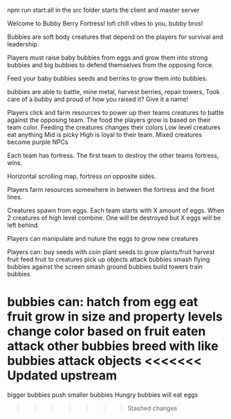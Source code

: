 npm run start:all in the src folder starts the client and master server


Welcome to Bubby Berry Fortress! lofi chill vibes to you, bubby bros!

Bubbies are soft body creatures that depend on the players for survival and leadership.

Players must raise baby bubbies from eggs and grow them into strong bubbies and big bubbies to defend themselves from the opposing force.

Feed your baby bubbies seeds and berries to grow them into bubbies.

bubbies are able to battle, mine metal, harvest berries, repair towers, 
Took care of a bubby and proud of how you raised it? Give it a name!


Players click and farm resources to power up their teams 
creatures to battle against the opposing team.
The food the players grow is based on their team color.
Feeding the creatures changes their colors
Low level creatures eat anything
Mid is picky
High is loyal to their team.
Mixed creatures become purple NPCs

Each team has fortress. The first team to destroy the
other teams fortress, wins.

Horizontal scrolling map, fortress on opposite sides.

Players farm resources somewhere in between the fortress
and the front lines.

Creatures spawn from eggs. Each team starts with X 
amount of eggs. When 2 creatures of high level combine.
One will be destroyed but X eggs will be left behind.

Players can manipulate and nuture the eggs to grow new creatures

Players can:
buy seeds with coin 
plant seeds to grow plants/fruit
harvest fruit
feed fruit to creatures
pick up objects
attack bubbies
smash flying bubbies against the screen 
smash ground bubbies
build towers
train bubbies

bubbies can:
hatch from egg
eat fruit
grow in size and property levels
change color based on fruit eaten
attack other bubbies
breed with like bubbies
attack objects
<<<<<<< Updated upstream
=======
bigger bubbies push smaller bubbies
Hungry bubbies will eat eggs
>>>>>>> Stashed changes
